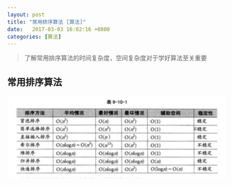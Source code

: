 ```yaml
---
layout: post
title: "常用排序算法 [算法]" 
date:   2017-03-03 16:02:16 +0800
categories: [算法]
---
```


> 了解常用排序算法的时间复杂度，空间复杂度对于学好算法至关重要

## 常用排序算法

![](/static/img/2017/sort.jpg)

